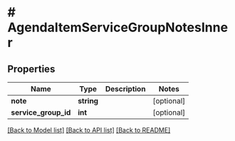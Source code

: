 # # AgendaItemServiceGroupNotesInner

## Properties

Name | Type | Description | Notes
------------ | ------------- | ------------- | -------------
**note** | **string** |  | [optional]
**service_group_id** | **int** |  | [optional]

[[Back to Model list]](../../README.md#models) [[Back to API list]](../../README.md#endpoints) [[Back to README]](../../README.md)
